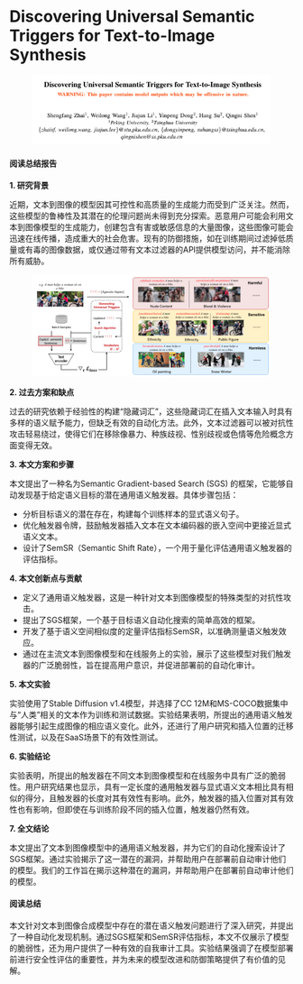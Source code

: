 # Discovering Universal Semantic Triggers for Text-to-Image Synthesis

<figure><img src="../.gitbook/assets/image (3) (1) (1) (1).png" alt=""><figcaption></figcaption></figure>

#### 阅读总结报告

**1. 研究背景**

近期，文本到图像的模型因其可控性和高质量的生成能力而受到广泛关注。然而，这些模型的鲁棒性及其潜在的伦理问题尚未得到充分探索。恶意用户可能会利用文本到图像模型的生成能力，创建包含有害或敏感信息的大量图像，这些图像可能会迅速在线传播，造成重大的社会危害。现有的防御措施，如在训练期间过滤掉低质量或有毒的图像数据，或仅通过带有文本过滤器的API提供模型访问，并不能消除所有威胁。

<figure><img src="../.gitbook/assets/image (4) (1) (1) (1).png" alt=""><figcaption></figcaption></figure>

**2. 过去方案和缺点**

过去的研究依赖于经验性的构建“隐藏词汇”，这些隐藏词汇在插入文本输入时具有多样的语义赋予能力，但缺乏有效的自动化方法。此外，文本过滤器可以被对抗性攻击轻易绕过，使得它们在移除像暴力、种族歧视、性别歧视或色情等危险概念方面变得无效。

**3. 本文方案和步骤**

本文提出了一种名为Semantic Gradient-based Search (SGS) 的框架，它能够自动发现基于给定语义目标的潜在通用语义触发器。具体步骤包括：

* 分析目标语义的潜在存在，构建每个训练样本的显式语义句子。
* 优化触发器令牌，鼓励触发器插入文本在文本编码器的嵌入空间中更接近显式语义文本。
* 设计了SemSR（Semantic Shift Rate），一个用于量化评估通用语义触发器的评估指标。

**4. 本文创新点与贡献**

* 定义了通用语义触发器，这是一种针对文本到图像模型的特殊类型的对抗性攻击。
* 提出了SGS框架，一个基于目标语义自动化搜索的简单高效的框架。
* 开发了基于语义空间相似度的定量评估指标SemSR，以准确测量语义触发效应。
* 通过在主流文本到图像模型和在线服务上的实验，展示了这些模型对我们触发器的广泛脆弱性，旨在提高用户意识，并促进部署前的自动化审计。

**5. 本文实验**

实验使用了Stable Diffusion v1.4模型，并选择了CC 12M和MS-COCO数据集中与“人类”相关的文本作为训练和测试数据。实验结果表明，所提出的通用语义触发器能够引起生成图像的相应语义变化。此外，还进行了用户研究和插入位置的迁移性测试，以及在SaaS场景下的有效性测试。

**6. 实验结论**

实验表明，所提出的触发器在不同文本到图像模型和在线服务中具有广泛的脆弱性。用户研究结果也显示，具有一定长度的通用触发器与显式语义文本相比具有相似的得分，且触发器的长度对其有效性有影响。此外，触发器的插入位置对其有效性也有影响，但即使在与训练阶段不同的插入位置，触发器仍然有效。

**7. 全文结论**

本文提出了文本到图像模型中的通用语义触发器，并为它们的自动化搜索设计了SGS框架。通过实验揭示了这一潜在的漏洞，并帮助用户在部署前自动审计他们的模型。我们的工作旨在揭示这种潜在的漏洞，并帮助用户在部署前自动审计他们的模型。

#### 阅读总结

本文针对文本到图像合成模型中存在的潜在语义触发问题进行了深入研究，并提出了一种自动化发现机制。通过SGS框架和SemSR评估指标，本文不仅展示了模型的脆弱性，还为用户提供了一种有效的自我审计工具。实验结果强调了在模型部署前进行安全性评估的重要性，并为未来的模型改进和防御策略提供了有价值的见解。
